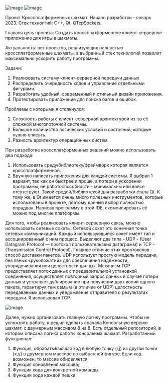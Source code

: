 
![image](https://github.com/den-Master-2040/CHESS-PROJECT/assets/107744290/8384392f-9f09-423c-b0c3-a2fe585d3a2c)
![image](https://github.com/den-Master-2040/CHESS-PROJECT/assets/107744290/84090499-ecbf-4dd8-a1cb-a344b4f6da52)

Проект Кроссплатформенных шахмат. Начало разработки - январь 2023.
Стек технолгий: С++, Qt, QTcpSockets.

  Главаня цель проекта: Создать кроссплатформенное клиент-серверное приложение для игры в шахматы. 
  
  Актуальность: нет проектов, реализующих полностью кроссплатформенные шахматы, а выбранный стек технологий позволит максимально ускорить работу программы.
  
  Задачи: 
  1)  Реализовать систему клиент-серверной передачи данных
  2)  Распределить очередность ходов и управление отдельными фигурами.
  3)  Разработать удобный, современный и стильный дизайн приложения.
  4)  Протестировать приложение для поиска багов и ошибок.
  
  Проблемы с которыми я столкнулся:
  1) Сложность работы с клиент-серверной архитектурой из-за её сложной многопоточной системы.
  2) Большое количиство логических условий и состояний, которые нужно описать.
  3) Разность архитектур операционных систем.
  
  При разработке кроссплатформенных решений можно использовать два подхода:
  1) Использовать среду/библиотеку/фреймворк которая является кроссплатформенной.
  2) Вручную написать приложения для каждой системы.
  Я выбрал 1 вариант, так как он быстрее и проще, а потери в ускорении программы, её работоспособности - минимальны или вовсе отсутствуют. 
  Такой средой/библиотекой для разработки стала Qt. К тому же, в Qt имеется очень много полезных инструментов, которые использованы в проекте,
  поэтому данный выбор полностью опрадван. Написав программу в этой IDE, скомпилировать её можно под многие платформы. 
  
  Для того, чтобы реализовать клиент-серверную связь, можно использовать сетевые сокеты. Сетевой сокет это конечная точка сетевых коммуникаций. 
  Каждый использующийся сокет имеет тип и ассоциированный с ним процесс. Выделяют два типа - UDP - (User Datagram Protocol — протокол пользовательских датаграмм) и 
  TCP - (Transmission Control Protocol). Главное отличие этих проотоколов - способ доставки пакетов. UDP использует простую модель передачи, без явных «рукопожатий»
  для обеспечения надёжности, упорядочивания или целостности данных. Механизм TCP предоставляет поток данных с предварительной установкой соединения, осуществляет 
  повторный запрос данных в случае потери данных и устраняет дублирование при получении двух копий одного пакета, гарантируя тем самым (в отличие от UDP) целостность
  передаваемых данных и уведомление отправителя о результатах передачи. Я использовал TCP.
  
  ![image](https://user-images.githubusercontent.com/107744290/234424221-b4c92622-1b6c-473b-b749-82f94da9e780.png)

  
  Далее, нужно организовать главную логику программы. Чтобы не усложнять работу, я решил сделать сначала Консольную версию шахмат, с двумерным массивом 8 на 8.
  Есть отдельный репозиторий, в котором описана логика работы консольных шахмат. Разработанный функционал:
  1) Функция, обрабатывающая ход в любую точку (i,j) из другой точки (x,y) в двумерном массиве по выбранной фигуре. Если ход возможен, то массив обновляется;
  2) Функция обновления массива;
  3) Функция хода для конкретной команды;
  4) Функции хода каждой пешки.
  
  
  
  
